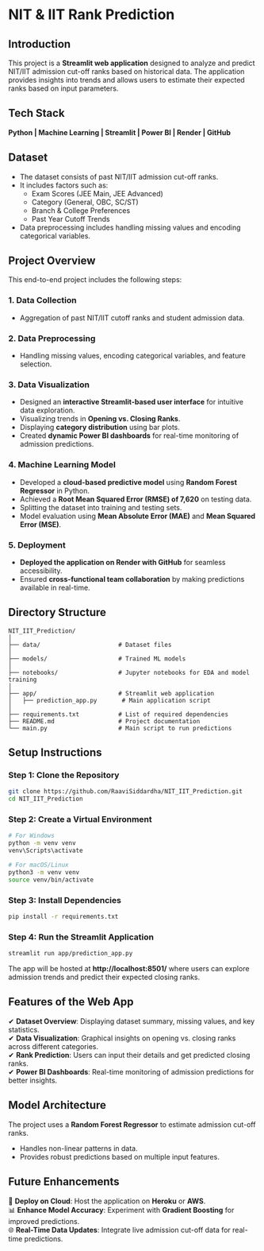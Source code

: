 # NIT & IIT Rank Prediction

## Introduction  
This project is a **Streamlit web application** designed to analyze and predict NIT/IIT admission cut-off ranks based on historical data. The application provides insights into trends and allows users to estimate their expected ranks based on input parameters.

## Tech Stack  
**Python | Machine Learning | Streamlit | Power BI | Render | GitHub**  

## Dataset  
- The dataset consists of past NIT/IIT admission cut-off ranks.  
- It includes factors such as:
  - Exam Scores (JEE Main, JEE Advanced)
  - Category (General, OBC, SC/ST)
  - Branch & College Preferences
  - Past Year Cutoff Trends  
- Data preprocessing includes handling missing values and encoding categorical variables.

## Project Overview  
This end-to-end project includes the following steps:

### 1. Data Collection  
- Aggregation of past NIT/IIT cutoff ranks and student admission data.

### 2. Data Preprocessing  
- Handling missing values, encoding categorical variables, and feature selection.

### 3. Data Visualization  
- Designed an **interactive Streamlit-based user interface** for intuitive data exploration.
- Visualizing trends in **Opening vs. Closing Ranks**.
- Displaying **category distribution** using bar plots.
- Created **dynamic Power BI dashboards** for real-time monitoring of admission predictions.

### 4. Machine Learning Model  
- Developed a **cloud-based predictive model** using **Random Forest Regressor** in Python.
- Achieved a **Root Mean Squared Error (RMSE) of 7,620** on testing data.
- Splitting the dataset into training and testing sets.
- Model evaluation using **Mean Absolute Error (MAE)** and **Mean Squared Error (MSE)**.

### 5. Deployment  
- **Deployed the application on Render with GitHub** for seamless accessibility.
- Ensured **cross-functional team collaboration** by making predictions available in real-time.

## Directory Structure  
```
NIT_IIT_Prediction/
│
├── data/                      # Dataset files
│
├── models/                    # Trained ML models
│
├── notebooks/                 # Jupyter notebooks for EDA and model training
│
├── app/                       # Streamlit web application
│   ├── prediction_app.py       # Main application script
│
├── requirements.txt           # List of required dependencies
├── README.md                  # Project documentation
└── main.py                    # Main script to run predictions
```

## Setup Instructions  

### Step 1: Clone the Repository  
```bash
git clone https://github.com/RaaviSiddardha/NIT_IIT_Prediction.git
cd NIT_IIT_Prediction
```

### Step 2: Create a Virtual Environment  
```bash
# For Windows
python -m venv venv
venv\Scripts\activate

# For macOS/Linux
python3 -m venv venv
source venv/bin/activate
```

### Step 3: Install Dependencies  
```bash
pip install -r requirements.txt
```

### Step 4: Run the Streamlit Application  
```bash
streamlit run app/prediction_app.py
```
The app will be hosted at **http://localhost:8501/** where users can explore admission trends and predict their expected closing ranks.

## Features of the Web App  
✔ **Dataset Overview**: Displaying dataset summary, missing values, and key statistics.  
✔ **Data Visualization**: Graphical insights on opening vs. closing ranks across different categories.  
✔ **Rank Prediction**: Users can input their details and get predicted closing ranks.  
✔ **Power BI Dashboards**: Real-time monitoring of admission predictions for better insights.

## Model Architecture  
The project uses a **Random Forest Regressor** to estimate admission cut-off ranks.  
- Handles non-linear patterns in data.  
- Provides robust predictions based on multiple input features.  

## Future Enhancements  
🚀 **Deploy on Cloud**: Host the application on **Heroku** or **AWS**.  
📊 **Enhance Model Accuracy**: Experiment with **Gradient Boosting** for improved predictions.  
🌐 **Real-Time Data Updates**: Integrate live admission cut-off data for real-time predictions.  



